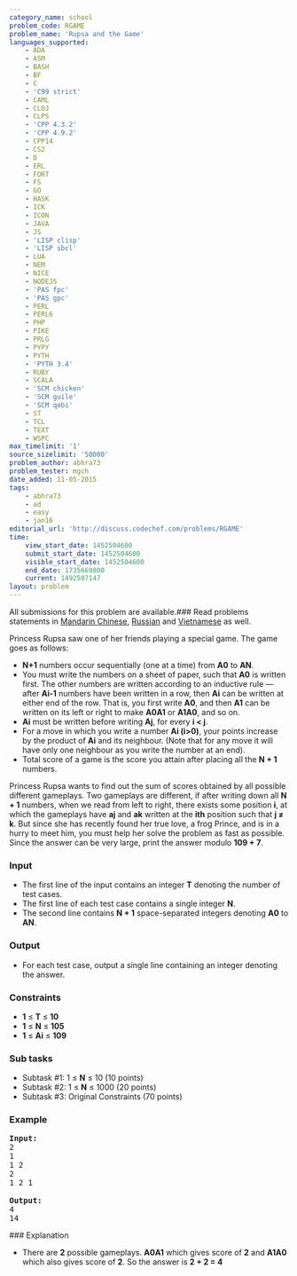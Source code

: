```yaml
---
category_name: school
problem_code: RGAME
problem_name: 'Rupsa and the Game'
languages_supported:
    - ADA
    - ASM
    - BASH
    - BF
    - C
    - 'C99 strict'
    - CAML
    - CLOJ
    - CLPS
    - 'CPP 4.3.2'
    - 'CPP 4.9.2'
    - CPP14
    - CS2
    - D
    - ERL
    - FORT
    - FS
    - GO
    - HASK
    - ICK
    - ICON
    - JAVA
    - JS
    - 'LISP clisp'
    - 'LISP sbcl'
    - LUA
    - NEM
    - NICE
    - NODEJS
    - 'PAS fpc'
    - 'PAS gpc'
    - PERL
    - PERL6
    - PHP
    - PIKE
    - PRLG
    - PYPY
    - PYTH
    - 'PYTH 3.4'
    - RUBY
    - SCALA
    - 'SCM chicken'
    - 'SCM guile'
    - 'SCM qobi'
    - ST
    - TCL
    - TEXT
    - WSPC
max_timelimit: '1'
source_sizelimit: '50000'
problem_author: abhra73
problem_tester: mgch
date_added: 11-05-2015
tags:
    - abhra73
    - ad
    - easy
    - jan16
editorial_url: 'http://discuss.codechef.com/problems/RGAME'
time:
    view_start_date: 1452504600
    submit_start_date: 1452504600
    visible_start_date: 1452504600
    end_date: 1735669800
    current: 1492507147
layout: problem
---
```

All submissions for this problem are available.###  Read problems statements in [Mandarin Chinese](http://www.codechef.com/download/translated/JAN16/mandarin/RGAME.pdf), [Russian](http://www.codechef.com/download/translated/JAN16/russian/RGAME.pdf) and [Vietnamese](http://www.codechef.com/download/translated/JAN16/vietnamese/RGAME.pdf) as well.

Princess Rupsa saw one of her friends playing a special game. The game goes as follows:

- **N+1** numbers occur sequentially (one at a time) from **A0** to **AN**.
- You must write the numbers on a sheet of paper, such that **A0** is written first. The other numbers are written according to an inductive rule — after **Ai-1** numbers have been written in a row, then **Ai** can be written at either end of the row. That is, you first write **A0**, and then **A1** can be written on its left or right to make **A0A1** or **A1A0**, and so on.
- **Ai** must be written before writing **Aj**, for every **i < j**.
- For a move in which you write a number **Ai (i>0)**, your points increase by the product of **Ai** and its neighbour. (Note that for any move it will have only one neighbour as you write the number at an end).
- Total score of a game is the score you attain after placing all the **N + 1** numbers.

Princess Rupsa wants to find out the sum of scores obtained by all possible different gameplays. Two gameplays are different, if after writing down all **N + 1** numbers, when we read from left to right, there exists some position **i**, at which the gameplays have **aj** and **ak** written at the **ith** position such that **j ≠ k**. But since she has recently found her true love, a frog Prince, and is in a hurry to meet him, you must help her solve the problem as fast as possible. Since the answer can be very large, print the answer modulo **109 + 7**.

### Input

- The first line of the input contains an integer **T** denoting the number of test cases.
- The first line of each test case contains a single integer **N**.
- The second line contains **N + 1** space-separated integers denoting **A0** to **AN**.

### Output

- For each test case, output a single line containing an integer denoting the answer.

### Constraints

- **1** ≤ **T** ≤ **10**
- **1** ≤ **N** ≤ **105**
- **1** ≤ **Ai** ≤ **109**

### Sub tasks

- Subtask #1: 1 ≤ **N** ≤ 10 (10 points)
- Subtask #2: 1 ≤ **N** ≤ 1000 (20 points)
- Subtask #3: Original Constraints (70 points)

### Example

<pre><b>Input:</b>
2
1
1 2
2
1 2 1

<b>Output:</b>
4
14
</pre>### Explanation

- There are **2** possible gameplays. **A0A1** which gives score of **2** and **A1A0** which also gives score of **2**. So the answer is **2 + 2 = 4**
